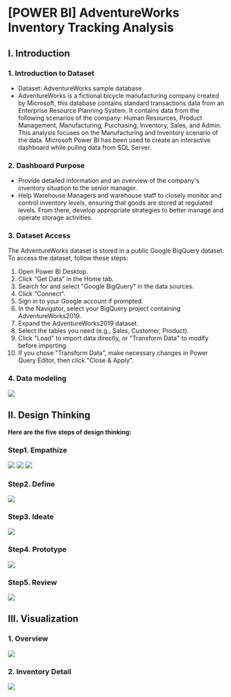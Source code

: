# [POWER BI] AdventureWorks Inventory Tracking Analysis
## I. Introduction
### 1. Introduction to Dataset
- Dataset: AdventureWorks sample database 
- AdventureWorks is a fictional bicycle manufacturing company created by Microsoft, this database contains standard transactions data from an Enterprise Resource Planning System. It contains data from the following scenarios of the company: Human Resources, Product Management, Manufacturing, Purchasing, Inventory, Sales, and Admin. This analysis focuses on the Manufacturing and Inventory scenario of the data. Microsoft Power BI has been used to create an interactive dashboard while pulling data from SQL Server.
### 2. Dashboard Purpose
- Provide detailed information and an overview of the company's inventory situation to the senior manager.
- Help Warehouse Managers and warehouse staff to closely monitor and control inventory levels, ensuring that goods are stored at regulated levels. From there, develop appropriate strategies to better manage and operate storage activities.
### 3. Dataset Access
The AdventureWorks dataset is stored in a public Google BigQuery dataset. To access the dataset, follow these steps:
1. Open Power BI Desktop.
2. Click "Get Data" in the Home tab.
3. Search for and select "Google BigQuery" in the data sources.
4. Click "Connect".
5. Sign in to your Google account if prompted.
6. In the Navigator, select your BigQuery project containing AdventureWorks2019.
7. Expand the AdventureWorks2019 dataset.
8. Select the tables you need (e.g., Sales, Customer, Product).
9. Click "Load" to import data directly, or "Transform Data" to modify before importing.
10. If you chose "Transform Data", make necessary changes in Power Query Editor, then click "Close & Apply".
### 4. Data modeling
![](https://github.com/user-attachments/assets/4f5a4b0b-0805-40ae-bf6a-d29973bb1d3b)
## II. Design Thinking
**Here are the five steps of design thinking:**
### Step1. Empathize
![](https://github.com/user-attachments/assets/2042e73a-f0f0-4399-b2b9-793b06612b28)
![](https://github.com/user-attachments/assets/89b5c560-13cb-48e9-87e5-5f659cefaa0c)
![](https://github.com/user-attachments/assets/68562f14-092c-42c1-8d71-f3fa59562fb4)
### Step2. Define
![](https://github.com/user-attachments/assets/d2a52c99-a5a6-4b37-84e8-a3b57e8fc221)
### Step3. Ideate
![](https://github.com/user-attachments/assets/6feb59ed-f7b9-4ece-acf2-03b934867c0c)
### Step4. Prototype
![](https://github.com/user-attachments/assets/200e58bd-e2ee-4a3b-9acb-d4f63b4dd2bb)
### Step5. Review
![](https://github.com/user-attachments/assets/0a3fd43f-b658-4069-9f5f-7f662ff33241)
## III. Visualization
### 1. Overview
![](https://github.com/user-attachments/assets/155c22ab-30ab-4a28-b0fe-3cb4962b4e1c)
### 2. Inventory Detail
![](https://github.com/user-attachments/assets/1adf71e3-8b1b-4667-b87f-6c2be65d2031)

